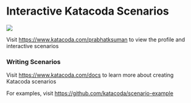 # Interactive Katacoda Scenarios

[![](http://shields.katacoda.com/katacoda/prabhatksuman/count.svg)](https://www.katacoda.com/prabhatksuman "Get your profile on Katacoda.com")

Visit https://www.katacoda.com/prabhatksuman to view the profile and interactive scenarios

### Writing Scenarios
Visit https://www.katacoda.com/docs to learn more about creating Katacoda scenarios

For examples, visit https://github.com/katacoda/scenario-example
